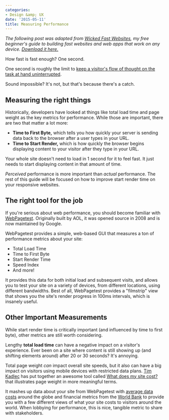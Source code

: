 ```yaml
---
categories:
- Design &amp; UX
date: '2015-05-11'
title: Measuring Performance
---
```


*The following post was adapted from [Wicked Fast Websites](/wicked-fast-websites/), my free beginner's guide to building fast websites and web apps that work on any device. [Download it here.](/wicked-fast-websites/)*

How fast is fast enough? One second.

One second is roughly the limit to [keep a visitor's flow of thought on the task at hand uninterrupted](http://www.nngroup.com/articles/response-times-3-important-limits/).

Sound impossible? It's not, but that's because there's a catch.

<!--more-->

## Measuring the right things

Historically, developers have looked at things like total load time and page weight as the key metrics for performance. While those are important, there are two that matter a lot more:

* **Time to First Byte,** which tells you how quickly your server is sending data back to the browser after a user types in your URL.
* **Time to Start Render,** which is how quickly the browser begins displaying content to your visitor after they type in your URL.

Your whole site doesn't need to load in 1 second for it to feel fast. It just needs to start displaying content in that amount of time.

*Perceived* performance is more important than *actual* performance. The rest of this guide will be focused on how to improve start render time on your responsive websites.

## The right tool for the job

If you're serious about web performance, you should become familiar with [WebPagetest](http://www.webpagetest.org/). Originally built by AOL, it was opened source in 2008 and is now maintained by Google.

WebPagetest provides a simple, web-based GUI that measures a ton of performance metrics about your site:

* Total Load Time
* Time to First Byte
* Start Render Time
* Speed Index
* And more!

It provides this data for both initial load and subsequent visits, and allows you to test your site on a variety of devices, from different locations, using different bandwidths. Best of all, WebPagetest provides a "filmstrip" view that shows you the site's render progress in 100ms intervals, which is insanely useful.

## Other Important Measurements

While start render time is critically important (and influenced by time to first byte), other metrics are still worth considering.

Lengthy **total load time** can have a negative impact on a visitor's experience. Ever been on a site where content is still showing up (and shifting elements around) after 20 or 30 seconds? It's annoying.

Total page weight *can* impact overall site speeds, but it also can have a big impact on visitors using mobile devices with restricted data plans. [Tim Kadlec](http://timkadlec.com/) has put together an awesome tool called [What does my site cost?](http://whatdoesmysitecost.com/) that illustrates page weight in more meaningful terms.

It mashes up data about your site from WebPagetest with [average data costs](http://www.itu.int/en/Pages/default.aspx) around the globe and financial metrics from the [World Bank](http://data.worldbank.org/) to provide you with a few different views of what your site costs to visitors around the world. When lobbying for performance, this is nice, tangible metric to share with stakeholders.